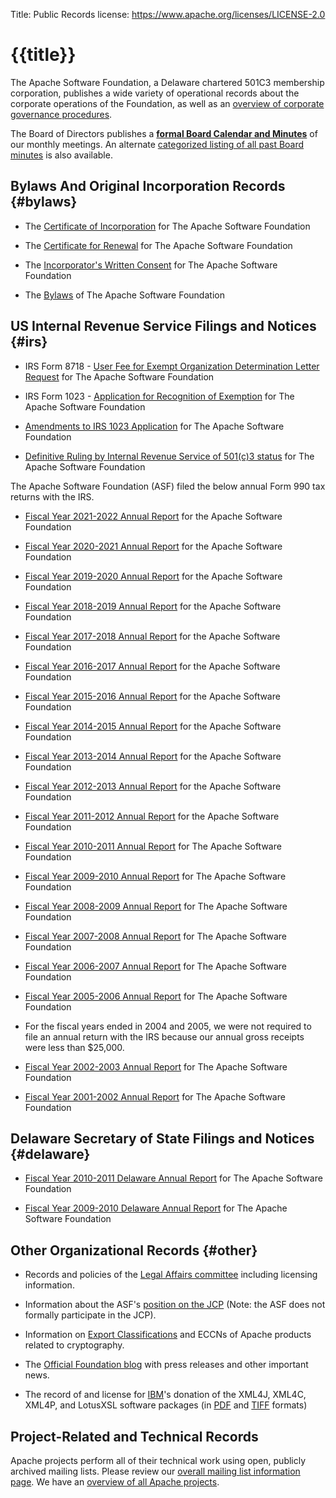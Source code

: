 Title: Public Records
license: https://www.apache.org/licenses/LICENSE-2.0

# {{title}}

The Apache Software Foundation, a Delaware chartered 501C3 membership 
corporation, publishes a wide variety of operational records 
about the corporate operations of the Foundation, as well as 
an [overview of corporate governance procedures](/foundation/governance/).

The Board of Directors publishes a **[formal Board Calendar and Minutes](../board/calendar.html)** 
of our monthly meetings.  An alternate [categorized listing of 
all past Board minutes](https://whimsy.apache.org/board/minutes/) is also available.

## Bylaws And Original Incorporation Records  {#bylaws}

- The [Certificate of Incorporation](certificate.html) for The Apache
Software Foundation

- The [Certificate for Renewal](certificate.html) for The Apache Software
Foundation

- The [Incorporator's Written Consent](incorporator.html) for The Apache
Software Foundation

- The [Bylaws](../bylaws.html) of The Apache Software Foundation

## US Internal Revenue Service Filings and Notices  {#irs}

- IRS Form 8718 - [User Fee for Exempt Organization Determination Letter
Request](ASF-8718.pdf) for The Apache Software Foundation

- IRS Form 1023 - [Application for Recognition of Exemption](ASF-1023.pdf)
for The Apache Software Foundation

-  [Amendments to IRS 1023 Application](ASF-1023-Amendments.pdf) for The
Apache Software Foundation

-  [Definitive Ruling by Internal Revenue Service of 501(c)3
status](ASF-501c3.pdf) for The Apache Software Foundation

The Apache Software Foundation (ASF) filed the below annual Form 990 tax 
returns with the IRS. 

-  [Fiscal Year 2021-2022 Annual Report](990-2021.pdf) for the Apache
Software Foundation

-  [Fiscal Year 2020-2021 Annual Report](990-2020.pdf) for the Apache
Software Foundation

-  [Fiscal Year 2019-2020 Annual Report](990-2019.pdf) for the Apache
Software Foundation

-  [Fiscal Year 2018-2019 Annual Report](990-2018.pdf) for the Apache
Software Foundation

-  [Fiscal Year 2017-2018 Annual Report](990-2017.pdf) for the Apache
Software Foundation

-  [Fiscal Year 2016-2017 Annual Report](990-2016.pdf) for the Apache
Software Foundation

-  [Fiscal Year 2015-2016 Annual Report](990-2015.pdf) for the Apache
Software Foundation

-  [Fiscal Year 2014-2015 Annual Report](990-2014.pdf) for the Apache
Software Foundation

-  [Fiscal Year 2013-2014 Annual Report](990-2013.pdf) for the Apache
Software Foundation

-  [Fiscal Year 2012-2013 Annual Report](990-2012.pdf) for the Apache
Software Foundation

-  [Fiscal Year 2011-2012 Annual Report](990-2011.pdf) for the Apache
Software Foundation

-  [Fiscal Year 2010-2011 Annual Report](990-2010.pdf) for The Apache
Software Foundation

-  [Fiscal Year 2009-2010 Annual Report](990-2009.pdf) for The Apache
Software Foundation

-  [Fiscal Year 2008-2009 Annual Report](990-2008.pdf) for The Apache
Software Foundation

-  [Fiscal Year 2007-2008 Annual Report](990-2007.pdf) for The Apache
Software Foundation

-  [Fiscal Year 2006-2007 Annual Report](990-2006.pdf) for The Apache
Software Foundation

-  [Fiscal Year 2005-2006 Annual Report](990-2005.pdf) for The Apache
Software Foundation

-  For the fiscal years ended in 2004 and 2005, we 
were not required to file an annual return with the IRS because our annual 
gross receipts were less than $25,000.

-  [Fiscal Year 2002-2003 Annual Report](990-2002.pdf) for The Apache
Software Foundation

-  [Fiscal Year 2001-2002 Annual Report](990-2001.pdf) for The Apache
Software Foundation

## Delaware Secretary of State Filings and Notices  {#delaware}

-  [Fiscal Year 2010-2011 Delaware Annual Report](Delaware_e-filing_2011.pdf) for The Apache
Software Foundation

-  [Fiscal Year 2009-2010 Delaware Annual Report](Delaware_e-filing_2010.pdf) for The Apache
Software Foundation


## Other Organizational Records  {#other}

- Records and policies of the [Legal Affairs committee](../../legal/) including licensing information.

- Information about the ASF's [position on the JCP](../../jcp/) (Note: the ASF does not formally participate in the JCP).

- Information on [Export Classifications](../../licenses/exports/) and ECCNs of
Apache products related to cryptography.

- The [Official Foundation blog](http://blogs.apache.org/foundation/) with
press releases and other important news.

- The record of and license for [IBM](http://ibm.com/)'s donation of the
XML4J, XML4C, XML4P, and LotusXSL software packages (in
[PDF](IBM-XML-Licence-Grant.pdf) and [TIFF](IBM-XML-Licence-Grant.tif)
formats)

## Project-Related and Technical Records

Apache projects perform all of their technical work using open, publicly
archived mailing lists. Please review our [overall mailing list information
page](../mailinglists.html).  We have an [overview of all Apache projects](https://projects.apache.org/).
